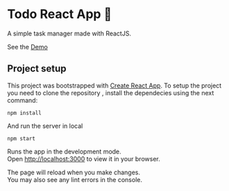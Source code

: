 # Todo React App :memo:

A simple task manager made with ReactJS.

See the [Demo](https://emanuelnav.github.io/todo-react-app/ "Demo")

## Project setup

This project was bootstrapped with [Create React App](https://github.com/facebook/create-react-app). To setup the project you need to clone the repository , install the dependecies using the next command:

```
npm install
```
And run the server in local
```
npm start
```

Runs the app in the development mode.\
Open [http://localhost:3000](http://localhost:3000) to view it in your browser.

The page will reload when you make changes.\
You may also see any lint errors in the console.
